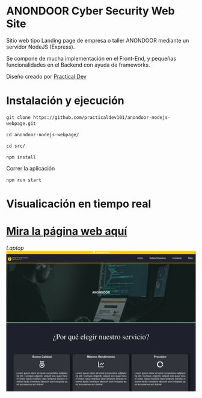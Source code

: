 # ANONDOOR Cyber Security Web Site

Sitio web tipo Landing page de empresa o taller ANONDOOR mediante un servidor NodeJS (Express).

Se compone de mucha implementación en el Front-End, y pequeñas funcionalidades en el Backend
con ayuda de frameworks.

Diseño creado por [Practical Dev](https://github.com/practicaldev101/)

# Instalación y ejecución
```
git clone https://github.com/practicaldev101/anondoor-nodejs-webpage.git
```

```
cd anondoor-nodejs-webpage/
```

```
cd src/
```

```
npm install
```

Correr la aplicación
```
npm run start
```
# Visualicación en tiempo real
# [Mira la página web aquí](https://anondoor-nodejs-webpage.vercel.app/)

*Laptop*
![alt text](https://github.com/practicaldev101/anondoor-nodejs-webpage/blob/master/docs/Laptop.png)

